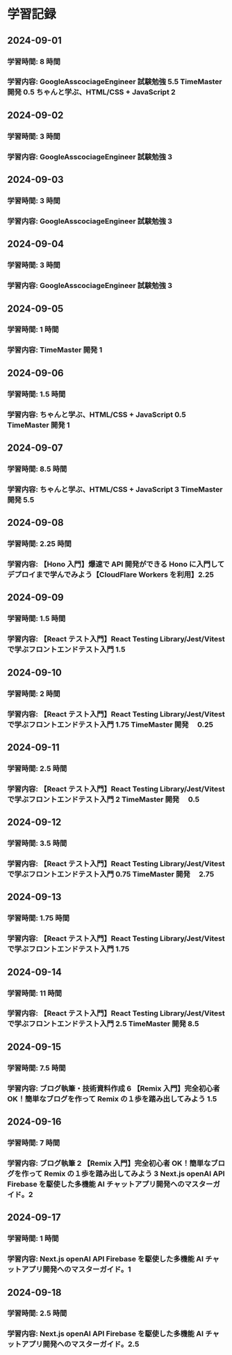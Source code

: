 # 学習記録

## 2024-09-01

### 学習時間: 8 時間

### 学習内容: GoogleAsscociageEngineer 試験勉強 5.5 TimeMaster 開発 0.5 ちゃんと学ぶ、HTML/CSS + JavaScript 2

## 2024-09-02

### 学習時間: 3 時間

### 学習内容: GoogleAsscociageEngineer 試験勉強 3

## 2024-09-03

### 学習時間: 3 時間

### 学習内容: GoogleAsscociageEngineer 試験勉強 3

## 2024-09-04

### 学習時間: 3 時間

### 学習内容: GoogleAsscociageEngineer 試験勉強 3

## 2024-09-05

### 学習時間: 1 時間

### 学習内容: TimeMaster 開発 1

## 2024-09-06

### 学習時間: 1.5 時間

### 学習内容: ちゃんと学ぶ、HTML/CSS + JavaScript 0.5 TimeMaster 開発 1

## 2024-09-07

### 学習時間: 8.5 時間

### 学習内容: ちゃんと学ぶ、HTML/CSS + JavaScript 3 TimeMaster 開発 5.5

## 2024-09-08

### 学習時間: 2.25 時間

### 学習内容: 【Hono 入門】爆速で API 開発ができる Hono に入門してデプロイまで学んでみよう【CloudFlare Workers を利用】2.25

## 2024-09-09

### 学習時間: 1.5 時間

### 学習内容: 【React テスト入門】React Testing Library/Jest/Vitest で学ぶフロントエンドテスト入門 1.5

## 2024-09-10

### 学習時間: 2 時間

### 学習内容: 【React テスト入門】React Testing Library/Jest/Vitest で学ぶフロントエンドテスト入門 1.75 TimeMaster 開発　 0.25

## 2024-09-11

### 学習時間: 2.5 時間

### 学習内容: 【React テスト入門】React Testing Library/Jest/Vitest で学ぶフロントエンドテスト入門 2 TimeMaster 開発　 0.5

## 2024-09-12

### 学習時間: 3.5 時間

### 学習内容: 【React テスト入門】React Testing Library/Jest/Vitest で学ぶフロントエンドテスト入門 0.75 TimeMaster 開発　 2.75

## 2024-09-13

### 学習時間: 1.75 時間

### 学習内容: 【React テスト入門】React Testing Library/Jest/Vitest で学ぶフロントエンドテスト入門 1.75

## 2024-09-14

### 学習時間: 11 時間

### 学習内容: 【React テスト入門】React Testing Library/Jest/Vitest で学ぶフロントエンドテスト入門 2.5 TimeMaster 開発 8.5

## 2024-09-15

### 学習時間: 7.5 時間

### 学習内容: ブログ執筆・技術資料作成 6 【Remix 入門】完全初心者 OK！簡単なブログを作って Remix の１歩を踏み出してみよう 1.5

## 2024-09-16

### 学習時間: 7 時間

### 学習内容: ブログ執筆 2 【Remix 入門】完全初心者 OK！簡単なブログを作って Remix の１歩を踏み出してみよう 3 Next.js openAI API Firebase を駆使した多機能 AI チャットアプリ開発へのマスターガイド。2

## 2024-09-17

### 学習時間: 1 時間

### 学習内容: Next.js openAI API Firebase を駆使した多機能 AI チャットアプリ開発へのマスターガイド。1

## 2024-09-18

### 学習時間: 2.5 時間

### 学習内容: Next.js openAI API Firebase を駆使した多機能 AI チャットアプリ開発へのマスターガイド。2.5
